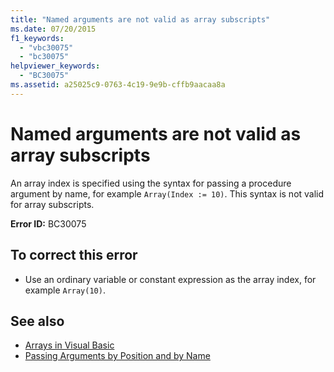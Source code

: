 ```yaml
---
title: "Named arguments are not valid as array subscripts"
ms.date: 07/20/2015
f1_keywords: 
  - "vbc30075"
  - "bc30075"
helpviewer_keywords: 
  - "BC30075"
ms.assetid: a25025c9-0763-4c19-9e9b-cffb9aacaa8a
---
```

# Named arguments are not valid as array subscripts
An array index is specified using the syntax for passing a procedure argument by name, for example `Array(Index := 10)`. This syntax is not valid for array subscripts.  
  
 **Error ID:** BC30075  
  
## To correct this error  
  
- Use an ordinary variable or constant expression as the array index, for example `Array(10)`.  
  
## See also

- [Arrays in Visual Basic](../programming-guide/language-features/arrays/index.md)
- [Passing Arguments by Position and by Name](../programming-guide/language-features/procedures/passing-arguments-by-position-and-by-name.md)
